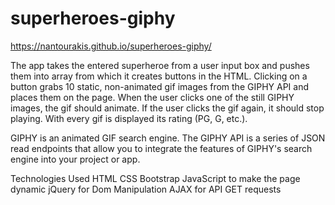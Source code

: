 # superheroes-giphy

https://nantourakis.github.io/superheroes-giphy/

The app takes the entered superheroe from a user input box and pushes them into array from which it creates buttons in the HTML. Clicking on a button grabs 10 static, non-animated gif images from the GIPHY API and places them on the page.
When the user clicks one of the still GIPHY images, the gif should animate.
If the user clicks the gif again, it should stop playing.
With every gif is displayed its rating (PG, G, etc.).

GIPHY is an animated GIF search engine. The GIPHY API is a series of JSON read endpoints that allow you to integrate the features of GIPHY's search engine into your project or app.

Technologies Used
HTML
CSS Bootstrap
JavaScript to make the page dynamic
jQuery for Dom Manipulation
AJAX for API GET requests
